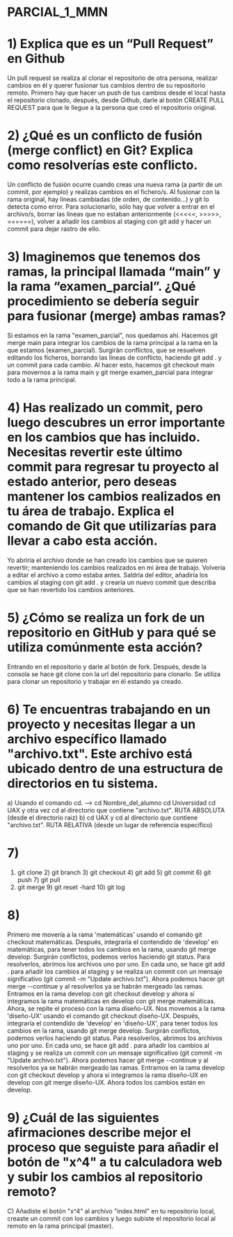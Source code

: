 # PARCIAL_1_MMN
# 1) Explica que es un “Pull Request” en Github
Un pull request se realiza al clonar el repositorio de otra persona, realizar cambios en él y querer fusionar tus cambios dentro de su repositorio remoto. Primero hay que hacer un push de tus cambios desde el local hasta el repositorio clonado, después, desde Github, darle al botón CREATE PULL REQUEST para que le llegue a la persona que creó el repositorio original.
# 2) ¿Qué es un conflicto de fusión (merge conflict) en Git? Explica como resolverías este conflicto.
Un conflicto de fusión ocurre cuando creas una nueva rama (a partir de un commit, por ejemplo) y realizas cambios en el fichero/s. Al fusionar con la rama original, hay líneas cambiadas (de orden, de contenido...) y git lo detecta como error. Para solucionarlo, sólo hay que volver a entrar en el archivo/s, borrar las líneas que no estaban anteriormente (<<<<<, >>>>>, ======), volver a añadir los cambios al staging con git add y hacer un commit para dejar rastro de ello.
# 3) Imaginemos que tenemos dos ramas, la principal llamada “main” y la rama “examen_parcial”. ¿Qué procedimiento se debería seguir para fusionar (merge) ambas ramas? 
Si estamos en la rama "examen_parcial", nos quedamos ahí. Hacemos git merge main para integrar los cambios de la rama principal a la rama en la que estamos (examen_parcial). Surgirán conflictos, que se resuelven editando los ficheros, borrando las líneas de conflicto, haciendo git add . y un commit para cada cambio. Al hacer esto, hacemos git checkout main para movernos a la rama main y git merge examen_parcial para integrar todo a la rama principal.
# 4) Has realizado un commit, pero luego descubres un error importante en los cambios que has incluido. Necesitas revertir este último commit para regresar tu proyecto al estado anterior, pero deseas mantener los cambios realizados en tu área de trabajo. Explica el comando de Git que utilizarías para llevar a cabo esta acción.
Yo abriría el archivo donde se han creado los cambios que se quieren revertir; manteniendo los cambios realizados en mi área de trabajo. Volvería a editar el archivo a como estaba antes. Saldría del editor, añadiría los cambios al staging con git add . y crearía un nuevo commit que describa que se han revertido los cambios anteriores.

# 5) ¿Cómo se realiza un fork de un repositorio en GitHub y para qué se utiliza comúnmente esta acción?
Entrando en el repositorio y darle al botón de fork. Después, desde la consola se hace git clone con la url del repositorio para clonarlo. Se utiliza para clonar un repositorio y trabajar en él estando ya creado.
# 6) Te encuentras trabajando en un proyecto y necesitas llegar a un archivo específico llamado "archivo.txt". Este archivo está ubicado dentro de una estructura de directorios en tu sistema.
a) Usando el comando cd. --> cd Nombre_del_alumno  cd Universidad  cd UAX y otra vez cd al directorio que contiene "archivo.txt". RUTA ABSOLUTA (desde el directorio raiz)
b) cd UAX y cd al directorio que contiene "archivo.txt". RUTA RELATIVA (desde un lugar de referencia específico)
# 7)
1) git clone  2) git branch  3) git checkout  4) git add  5) git commit  6) git push  7) git pull
8) git merge  9) git reset -hard  10) git log
# 8) 
Primero me movería a la rama 'matemáticas' usando el comando git checkout matemáticas. Después, integraría el contendido de 'develop' en matemáticas, para tener todos los cambios en la rama, usando git merge develop. Surgirán conflictos, podemos verlos haciendo git status. Para resolverlos, abrimos los archivos uno por uno. En cada uno, se hace git add . para añadir los cambios al staging y se realiza un commit con un mensaje significativo (git commit -m "Update archivo.txt"). Ahora podemos hacer git merge --continue y al resolverlos ya se habrán mergeado las ramas. Entramos en la rama develop con git checkout develop y ahora sí integramos la rama matemáticas en develop con git merge matemáticas. Ahora, se repite el proceso con la rama diseño-UX. Nos movemos a la rama 'diseño-UX' usando el comando git checkout diseño-UX. Después, integraría el contendido de 'develop' en 'diseño-UX', para tener todos los cambios en la rama, usando git merge develop. Surgirán conflictos, podemos verlos haciendo git status. Para resolverlos, abrimos los archivos uno por uno. En cada uno, se hace git add . para añadir los cambios al staging y se realiza un commit con un mensaje significativo (git commit -m "Update archivo.txt"). Ahora podemos hacer git merge --continue y al resolverlos ya se habrán mergeado las ramas. Entramos en la rama develop con git checkout develop y ahora sí integramos la rama diseño-UX en develop con git merge diseño-UX. Ahora todos los cambios están en develop.

# 9) ¿Cuál de las siguientes afirmaciones describe mejor el proceso que seguiste para añadir el botón de "x^4" a tu calculadora web y subir los cambios al repositorio remoto?
C) Añadiste el botón "x^4" al archivo "index.html" en tu repositorio local, creaste un commit con los cambios y luego subiste el repositorio local al remoto en la rama principal (master).
